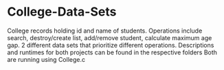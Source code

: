 # College-Data-Sets
College records holding id and name of students. Operations include search, destroy/create list, add/remove student, calculate maximum age gap.
2 different data sets that prioritize different operations. Descriptions and runtimes for both projects can be found in the respective folders
Both are running using College.c
